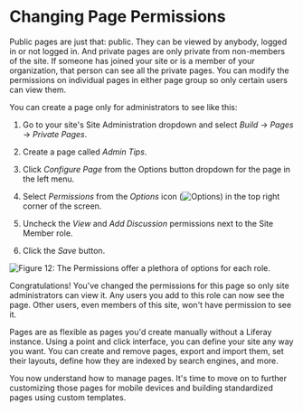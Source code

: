 # Changing Page Permissions [](id=changing-page-permissions)

Public pages are just that: public. They can be viewed by anybody,
logged in or not logged in. And private pages are only private from
non-members of the site. If someone has joined your site or is a member of your
organization, that person can see all the private pages. You can modify the 
permissions on individual pages in either page group so only certain users can 
view them.

You can create a page only for administrators to see like this:

1.  Go to your site's Site Administration dropdown and select *Build*
    &rarr; *Pages* &rarr; *Private Pages*. 

2.  Create a page called *Admin Tips*.

3.  Click *Configure Page* from the Options button dropdown for the page in the
    left menu.

4.  Select *Permissions* from the *Options* icon
    (![Options](../../../../images/icon-options.png)) in the top right corner of
    the screen.

4.  Uncheck the *View* and *Add Discussion* permissions next to the Site Member
    role.

5.  Click the *Save* button.

![Figure 12: The Permissions offer a plethora of options for each role.](../../../../images/web-content-page-permissions.png)

Congratulations! You've changed the permissions for this page so only site
administrators can view it. Any users you add to this role can now see the page.
Other users, even members of this site, won't have permission to see it.

Pages are as flexible as pages you'd create manually without a Liferay instance.
Using a point and click interface, you can define your site any way you want.
You can create and remove pages, export and import them, set their layouts,
define how they are indexed by search engines, and more.

You now understand how to manage pages. It's time to move on to further
customizing those pages for mobile devices and building standardized pages using
custom templates.
